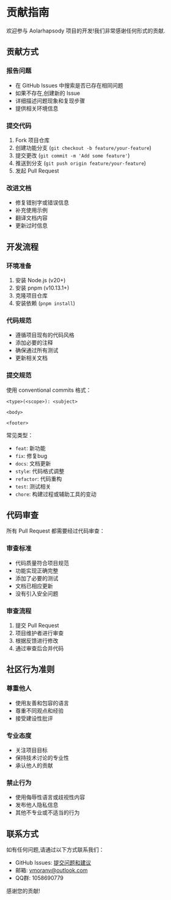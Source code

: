 # 贡献指南

欢迎参与 Aolarhapsody 项目的开发!我们非常感谢任何形式的贡献.

## 贡献方式

### 报告问题

- 在 GitHub Issues 中搜索是否已存在相同问题
- 如果不存在,创建新的 Issue
- 详细描述问题现象和复现步骤
- 提供相关环境信息

### 提交代码

1. Fork 项目仓库
2. 创建功能分支 (`git checkout -b feature/your-feature`)
3. 提交更改 (`git commit -m 'Add some feature'`)
4. 推送到分支 (`git push origin feature/your-feature`)
5. 发起 Pull Request

### 改进文档

- 修复错别字或错误信息
- 补充使用示例
- 翻译文档内容
- 更新过时信息

## 开发流程

### 环境准备

1. 安装 Node.js (v20+)
2. 安装 pnpm (v10.13.1+)
3. 克隆项目仓库
4. 安装依赖 (`pnpm install`)

### 代码规范

- 遵循项目现有的代码风格
- 添加必要的注释
- 确保通过所有测试
- 更新相关文档

### 提交规范

使用 conventional commits 格式：

```
<type>(<scope>): <subject>

<body>

<footer>
```

常见类型：

- `feat`: 新功能
- `fix`: 修复bug
- `docs`: 文档更新
- `style`: 代码格式调整
- `refactor`: 代码重构
- `test`: 测试相关
- `chore`: 构建过程或辅助工具的变动

## 代码审查

所有 Pull Request 都需要经过代码审查：

### 审查标准

- 代码质量符合项目规范
- 功能实现正确完整
- 添加了必要的测试
- 文档已相应更新
- 没有引入安全问题

### 审查流程

1. 提交 Pull Request
2. 项目维护者进行审查
3. 根据反馈进行修改
4. 通过审查后合并代码

## 社区行为准则

### 尊重他人

- 使用友善和包容的语言
- 尊重不同观点和经验
- 接受建设性批评

### 专业态度

- 关注项目目标
- 保持技术讨论的专业性
- 承认他人的贡献

### 禁止行为

- 使用侮辱性语言或歧视性内容
- 发布他人隐私信息
- 其他不专业或不适当的行为

## 联系方式

如有任何问题,请通过以下方式联系我们：

- GitHub Issues: [提交问题和建议](https://github.com/vmoranv/aolarhapsody/issues)
- 邮箱: [vmoranv@outlook.com](mailto:vmoranv@outlook.com)
- QQ群: 1058690779

感谢您的贡献!
